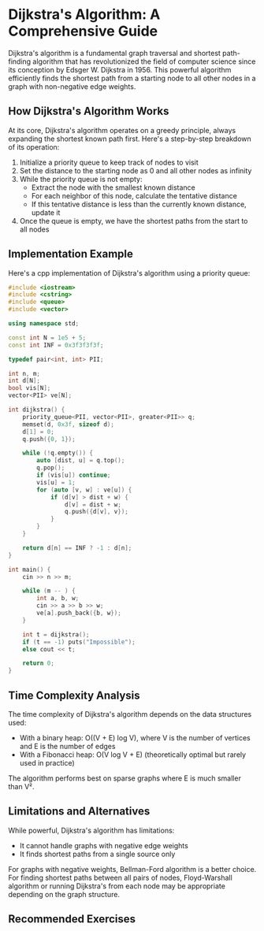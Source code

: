 # Dijkstra's Algorithm: A Comprehensive Guide

Dijkstra's algorithm is a fundamental graph traversal and shortest path-finding algorithm that has revolutionized the field of computer science since its conception by Edsger W. Dijkstra in 1956. This powerful algorithm efficiently finds the shortest path from a starting node to all other nodes in a graph with non-negative edge weights.

## How Dijkstra's Algorithm Works

At its core, Dijkstra's algorithm operates on a greedy principle, always expanding the shortest known path first. Here's a step-by-step breakdown of its operation:

1. Initialize a priority queue to keep track of nodes to visit
2. Set the distance to the starting node as 0 and all other nodes as infinity
3. While the priority queue is not empty:
   - Extract the node with the smallest known distance
   - For each neighbor of this node, calculate the tentative distance
   - If this tentative distance is less than the currently known distance, update it
4. Once the queue is empty, we have the shortest paths from the start to all nodes

## Implementation Example

Here's a cpp implementation of Dijkstra's algorithm using a priority queue:

```cpp
#include <iostream>
#include <cstring>
#include <queue>
#include <vector>

using namespace std;

const int N = 1e5 + 5;
const int INF = 0x3f3f3f3f;

typedef pair<int, int> PII;

int n, m;
int d[N];
bool vis[N];
vector<PII> ve[N];

int dijkstra() {
    priority_queue<PII, vector<PII>, greater<PII>> q;
    memset(d, 0x3f, sizeof d);
    d[1] = 0;
    q.push({0, 1});

    while (!q.empty()) {
        auto [dist, u] = q.top();
        q.pop();
        if (vis[u]) continue;
        vis[u] = 1;
        for (auto [v, w] : ve[u]) {
            if (d[v] > dist + w) {
                d[v] = dist + w;
                q.push({d[v], v});
            }
        }
    }

    return d[n] == INF ? -1 : d[n];
}

int main() {
    cin >> n >> m;

    while (m -- ) {
        int a, b, w;
        cin >> a >> b >> w;
        ve[a].push_back({b, w});
    }

    int t = dijkstra();
    if (t == -1) puts("Impossible");
    else cout << t;

    return 0;
}
```


## Time Complexity Analysis

The time complexity of Dijkstra's algorithm depends on the data structures used:

- With a binary heap: O((V + E) log V), where V is the number of vertices and E is the number of edges
- With a Fibonacci heap: O(V log V + E) (theoretically optimal but rarely used in practice)

The algorithm performs best on sparse graphs where E is much smaller than V².

## Limitations and Alternatives

While powerful, Dijkstra's algorithm has limitations:

- It cannot handle graphs with negative edge weights
- It finds shortest paths from a single source only

For graphs with negative weights, Bellman-Ford algorithm is a better choice. For finding shortest paths between all pairs of nodes, Floyd-Warshall algorithm or running Dijkstra's from each node may be appropriate depending on the graph structure.

## Recommended Exercises

